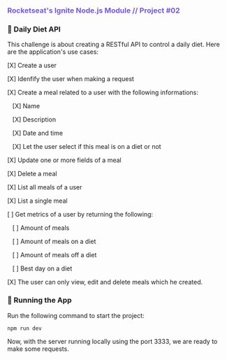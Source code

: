 ### <span style="color:#7758E1">Rocketseat's Ignite Node.js Module // Project #02</span>

### 🚀 Daily Diet API

This challenge is about creating a RESTful API to control a daily diet. Here are the application's use cases:

[X] Create a user

[X] Idenfify the user when making a request

[X] Create a meal related to a user with the following informations: 

&nbsp;&nbsp;&nbsp;[X] Name 

&nbsp;&nbsp;&nbsp;[X] Description

&nbsp;&nbsp;&nbsp;[X] Date and time

&nbsp;&nbsp;&nbsp;[X] Let the user select if this meal is on a diet or not

[X] Update one or more fields of a meal

[X] Delete a meal

[X] List all meals of a user

[X] List a single meal

[ ] Get metrics of a user by returning the following:

&nbsp;&nbsp;&nbsp;[ ] Amount of meals

&nbsp;&nbsp;&nbsp;[ ] Amount of meals on a diet

&nbsp;&nbsp;&nbsp;[ ] Amount of meals off a diet

&nbsp;&nbsp;&nbsp;[ ] Best day on a diet

[X] The user can only view, edit and delete meals which he created.

### 🎯 Running the App

Run the following command to start the project:

<code>npm run dev</code>

Now, with the server running locally using the port 3333, we are ready to make some requests.

